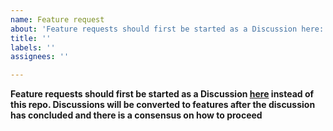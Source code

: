 ```yaml
---
name: Feature request
about: 'Feature requests should first be started as a Discussion here: https://github.com/puppetlabs/pdk/discussions/categories/feature-request'
title: ''
labels: ''
assignees: ''

---
```


**Feature requests should first be started as a Discussion [here](https://github.com/puppetlabs/pdk/discussions/categories/feature-request) instead of this repo. Discussions will be converted to features after the discussion has concluded and there is a consensus on how to proceed**
